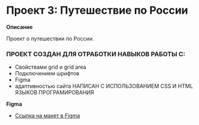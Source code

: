 # Проект 3: Путешествие по России


**Описание**

 Проект о путешествии по России.

### ПРОЕКТ СОЗДАН ДЛЯ ОТРАБОТКИ НАВЫКОВ РАБОТЫ С:
* Свойствами grid и grid area
* Подключением шрифтов
* Figma
* адаптивностью сайта
НАПИСАН С ИСПОЛЬЗОВАНИЕМ CSS И HTML ЯЗЫКОВ ПРОГРАМИРОВАНИЯ

**Figma**

* [Ссылка на макет в Figma](https://www.figma.com/file/OyRWEjU6wBwRe1hapzQoLx/Sprint-3%3A-Russia-%2F-desktop-%2B-mobile?node-id=28503%3A0)


